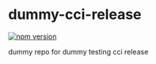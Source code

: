 # dummy-cci-release

[![npm version](https://img.shields.io/badge/%40nui%2Fdummy--cci--release-12.3.1-blue.svg)](https://artifactory.corp.adobe.com/artifactory/npm-nui-release/@nui/dummy-cci-release/-/@nui/dummy-cci-release-12.3.1.tgz)


dummy repo for dummy testing cci release